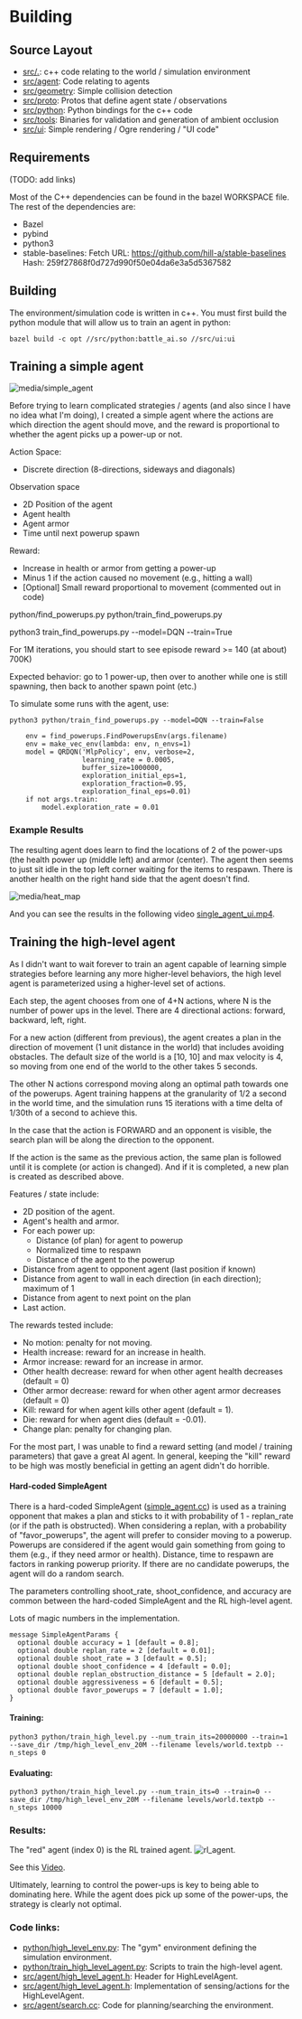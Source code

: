 # Building

## Source Layout

* [src/*.*](src): c++ code relating to the world / simulation environment
* [src/agent](src/agent): Code relating to agents
* [src/geometry](src/geometry): Simple collision detection
* [src/proto](src/proto): Protos that define agent state / observations
* [src/python](src/python): Python bindings for the c++ code
* [src/tools](src/tools): Binaries for validation and generation of ambient occlusion
* [src/ui](src/ui): Simple rendering / Ogre rendering / "UI code"







## Requirements

(TODO: add links)

Most of the C++ dependencies can be found in the bazel WORKSPACE
file. The rest of the dependencies are:

* Bazel
* pybind
* python3
* stable-baselines:
    Fetch URL: https://github.com/hill-a/stable-baselines
    Hash: 259f27868f0d727d990f50e04da6e3a5d5367582

## Building

The environment/simulation code is written in c++. You must first
build the python module that will allow us to train an agent in python:

```
bazel build -c opt //src/python:battle_ai.so //src/ui:ui
```

## Training a simple agent

![media/simple_agent](media/simple_agent.png)

Before trying to learn complicated strategies / agents (and
also since I have no idea what I'm doing), I created a simple agent
where the actions are which direction the agent should move,
and the reward is proportional to whether the agent picks up a
power-up or not.

Action Space:

*  Discrete direction (8-directions, sideways and diagonals)

Observation space

* 2D Position of the agent
* Agent health
* Agent armor
* Time until next powerup spawn

Reward:

* Increase in health or armor from getting a power-up
* Minus 1 if the action caused no movement (e.g., hitting a wall)
* [Optional] Small reward proportional to movement (commented out in code)


python/find_powerups.py
python/train_find_powerups.py

python3 train_find_powerups.py --model=DQN --train=True

For 1M iterations, you should start to see episode reward >= 140 (at about) 700K)

Expected behavior: go to 1 power-up, then over to another while one is still spawning,
 then back to another spawn point (etc.)


To simulate some runs with the agent, use:
```
python3 python/train_find_powerups.py --model=DQN --train=False
```

```
    env = find_powerups.FindPowerupsEnv(args.filename)
    env = make_vec_env(lambda: env, n_envs=1)
    model = QRDQN('MlpPolicy', env, verbose=2,
                  learning_rate = 0.0005, 
                  buffer_size=1000000,
                  exploration_initial_eps=1,
                  exploration_fraction=0.95,
                  exploration_final_eps=0.01)
    if not args.train:
        model.exploration_rate = 0.01
```

### Example Results
The resulting agent does learn to find the locations of 2 of the power-ups
(the health power up (middle left) and armor (center). The agent then 
seems to just sit idle in the top left corner waiting for the items to respawn.
There is another health on the right hand side that the agent doesn't find.

![media/heat_map](media/heat_map.gif)

And you can see the results in the following video
 [single_agent_ui.mp4](https://www.youtube.com/watch?v=TCylBJaad6E).

## Training the high-level agent

As I didn't want to wait forever to train an agent capable of learning simple
strategies before learning any more higher-level behaviors, the high level
agent is parameterized using a higher-level set of actions.

Each step, the agent chooses from one of 4+N actions, where N is the number
of power ups in the level. There are 4 directional actions: forward, backward,
left, right.

For a new action (different from previous), the agent creates a plan in
the direction of movement (1 unit distance in the world) that includes
avoiding obstacles. The default size of the world is a [10, 10] and max
velocity is 4, so moving from one end of the world to the other takes 5 seconds.

The other N actions correspond moving along an optimal path towards one of the
powerups. Agent training happens at the granularity of 1/2 a second in the world
time, and the simulation runs 15 iterations with a time delta of 1/30th of a second
to achieve this.

In the case that the action is FORWARD and an opponent is visible, the search
plan will be along the direction to the opponent.

If the action is the same as the previous action, the same plan is followed
until it is complete (or action is changed). And if it is completed, a new
plan is created as described above.

Features / state include:

* 2D position of the agent.
* Agent's health and armor.
* For each power up:
  * Distance (of plan) for agent to powerup
  * Normalized time to respawn
  * Distance of the agent to the powerup
* Distance from agent to opponent agent (last position if known)	
* Distance from agent to wall in each direction (in each direction); maximum of 1
* Distance from agent to next point on the plan
* Last action.

The rewards tested include:

* No motion: penalty for not moving.
* Health increase: reward for an increase in health.
* Armor increase: reward for an increase in armor.
* Other health decrease: reward for when other agent health decreases (default = 0)
* Other armor decrease: reward for when other agent armor decreases (default = 0)
* Kill: reward for when agent kills other agent (default = 1).
* Die: reward for when agent dies (default = -0.01).
* Change plan: penalty for changing plan.

For the most part, I was unable to find a reward setting (and model / training parameters) that
gave a great AI agent. In general, keeping the "kill" reward to be high was mostly beneficial in 
getting an agent didn't do horrible.

#### Hard-coded SimpleAgent 
There is a hard-coded SimpleAgent ([simple_agent.cc](src/agent/simple_agent.cc)) is used as
 a training opponent that makes a plan and sticks to it with probability of 1 - replan_rate
(or if the path is obstructed). When considering a replan, with a probability of 
"favor_powerups", the agent will prefer to consider moving to a powerup.  Powerups
are considered if the agent would gain something from going to them (e.g., if they
need armor or health). Distance, time to respawn are factors in ranking powerup
priority. If there are no candidate powerups, the agent will do a random search.

The parameters controlling shoot_rate, shoot_confidence, and accuracy are common
between the hard-coded SimpleAgent and the RL high-level agent.

Lots of magic numbers in the implementation.
 

```
message SimpleAgentParams {
  optional double accuracy = 1 [default = 0.8];
  optional double replan_rate = 2 [default = 0.01];
  optional double shoot_rate = 3 [default = 0.5];
  optional double shoot_confidence = 4 [default = 0.0];
  optional double replan_obstruction_distance = 5 [default = 2.0];
  optional double aggressiveness = 6 [default = 0.5];
  optional double favor_powerups = 7 [default = 1.0];
}
```

#### Training:

```
python3 python/train_high_level.py --num_train_its=20000000 --train=1 --save_dir /tmp/high_level_env_20M --filename levels/world.textpb --n_steps 0
```

#### Evaluating:

```
python3 python/train_high_level.py --num_train_its=0 --train=0 --save_dir /tmp/high_level_env_20M --filename levels/world.textpb --n_steps 10000
```

### Results:

The "red" agent (index 0) is the RL trained agent. 
![rl_agent](media/rl_agent.png). 

See this [Video](https://www.youtube.com/watch?v=adXGj-8ppU0). 

Ultimately, learning to control the power-ups is key to being able to dominating here. While the agent does
pick up some of the power-ups, the strategy is clearly not optimal.


### Code links:

 * [python/high_level_env.py](python/high_level_env.py): The "gym" environment defining the simulation environment.
 * [python/train_high_level_agent.py](python/train_high_level_agent.py): Scripts to train the high-level agent.
 * [src/agent/high_level_agent.h](high_level_agent.h): Header for HighLevelAgent.
 * [src/agent/high_level_agent.h](high_level_agent.cc): Implementation of sensing/actions for the HighLevelAgent.
 * [src/agent/search.cc](src/agent/search.cc): Code for planning/searching the environment.